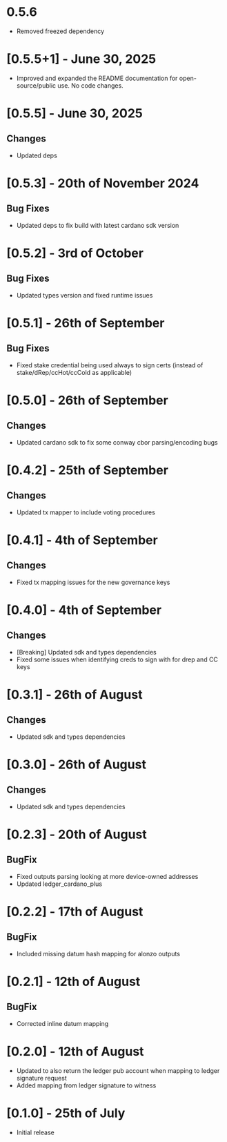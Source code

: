 # 0.5.6

- Removed freezed dependency

# [0.5.5+1] - June 30, 2025

- Improved and expanded the README documentation for open-source/public use. No code changes.

# [0.5.5] - June 30, 2025

## Changes

- Updated deps

# [0.5.3] - 20th of November 2024

## Bug Fixes

- Updated deps to fix build with latest cardano sdk version

# [0.5.2] - 3rd of October

## Bug Fixes

- Updated types version and fixed runtime issues

# [0.5.1] - 26th of September

## Bug Fixes

- Fixed stake credential being used always to sign certs (instead of stake/dRep/ccHot/ccCold as applicable)

# [0.5.0] - 26th of September

## Changes

- Updated cardano sdk to fix some conway cbor parsing/encoding bugs

# [0.4.2] - 25th of September

## Changes

- Updated tx mapper to include voting procedures

# [0.4.1] - 4th of September

## Changes

- Fixed tx mapping issues for the new governance keys

# [0.4.0] - 4th of September

## Changes

- [Breaking] Updated sdk and types dependencies
- Fixed some issues when identifying creds to sign with for drep and CC keys

# [0.3.1] - 26th of August

## Changes

- Updated sdk and types dependencies

# [0.3.0] - 26th of August

## Changes

- Updated sdk and types dependencies

# [0.2.3] - 20th of August

## BugFix

- Fixed outputs parsing looking at more device-owned addresses
- Updated ledger_cardano_plus

# [0.2.2] - 17th of August

## BugFix

- Included missing datum hash mapping for alonzo outputs

# [0.2.1] - 12th of August

## BugFix

- Corrected inline datum mapping

# [0.2.0] - 12th of August

- Updated to also return the ledger pub account when mapping to ledger signature request
- Added mapping from ledger signature to witness

# [0.1.0] - 25th of July

- Initial release
